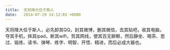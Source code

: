 ```yaml
---
title:  天将降大任于斯人
date:   2014-07-29 14:12:03 +0800
---
```


天将降大任于斯人，必先卸其QQ，封其微博，删其微信，去其贴吧，收其电脑，夺其手机，摔其ipad，断其wifi，剪其网线，使其百无聊赖，然后静坐、喝茶、思过、锻炼、读书、弹琴、练字、明智、开悟、精进，而后必成大器也。

<!--119-->

